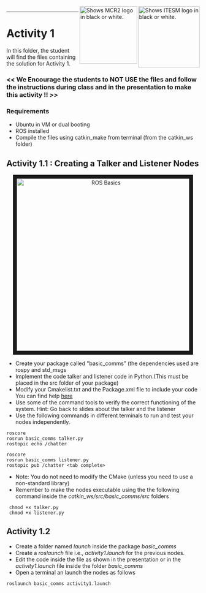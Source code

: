 <picture>
  <source media="(prefers-color-scheme: dark)" srcset="https://github.com/ManchesterRoboticsLtd/TE3003B_CADI_Tec_de_Monterrey/blob/main/Misc/Logos/Logotipo%20Vertical%20Bco_Transparente.png">
  <source media="(prefers-color-scheme: light)" srcset="https://github.com/ManchesterRoboticsLtd/TE3003B_CADI_Tec_de_Monterrey/blob/main/Misc/Logos/Logotipo%20Vertical%20Azul%20transparente.png">
  <img alt="Shows ITESM logo in black or white." width="160" align="right">
</picture>

<picture>
  <source media="(prefers-color-scheme: dark)" srcset="https://github.com/ManchesterRoboticsLtd/TE3003B_CADI_Tec_de_Monterrey/blob/main/Misc/Logos/MCR2_Logo_White.png">
  <source media="(prefers-color-scheme: light)" srcset="https://github.com/ManchesterRoboticsLtd/TE3003B_CADI_Tec_de_Monterrey/blob/main/Misc/Logos/MCR2_Logo_Black.png">
  <img alt="Shows MCR2 logo in black or white." width="150" align="right">
</picture>

---

# Activity 1

In this folder, the student will find the files containing the solution for Activity 1.
### << We Encourage the students to NOT USE the files and follow the instructions during class and in the presentation to make this activity !! >>

### Requirements
* Ubuntu in VM or dual booting
* ROS installed
* Compile the files using catkin_make from terminal (from the catkin_ws folder)

## Activity 1.1 : Creating a Talker and Listener Nodes

<p align="center"><img src="https://user-images.githubusercontent.com/67285979/206562180-f12c6968-4585-405a-ba0d-9ef271c0b014.png" 
alt="ROS Basics" width="450" border="10"/></p>

* Create your package called "basic_comms” (the dependencies used are rospy and std_msgs
* Implement the code talker and listener code in Python.(This must be placed in the src folder of your package)
* Modify your Cmakelist.txt and the Package.xml file to include your code You can find help [here](http://wiki.ros.org/ROS/Tutorials/WritingPublisherSubscriber%28python%29)
* Use some of the command tools to verify the correct functioning of the system. Hint: Go back to slides about the talker and the listener
* Use the following commands in different terminals to run and test your nodes independently.
```
roscore
rosrun basic_comms talker.py
rostopic echo /chatter
```
```
roscore
rosrun basic_comms listener.py
rostopic pub /chatter <tab complete>
```

  - Note: You do not need to modify the CMake (unless you need to use a non-standard library)
  - Remember to make the nodes executable using the the following command inside the *catkin_ws/src/basic_comms/src* folders 
```
 chmod +x talker.py
 chmod +x listener.py
```

## Activity 1.2
* Create a folder named *launch* inside the package *basic_comms*
* Create a *roslaunch* file i.e., *activity1.launch* for the previous nodes.
* Edit the code inside the file as shown in the presentation or in the *activity1.launch* file inside the folder *basic_comms* 
* Open a terminal an launch the nodes as follows

```
roslaunch basic_comms activity1.launch
```

